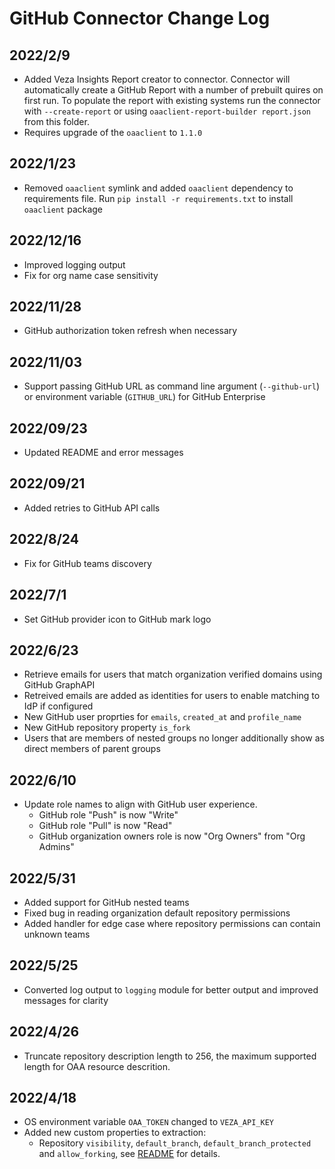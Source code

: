 # GitHub Connector Change Log

## 2022/2/9
* Added Veza Insights Report creator to connector. Connector will automatically create a GitHub Report with a number of prebuilt quires on first run. To populate the report with existing
  systems run the connector with `--create-report` or using `oaaclient-report-builder report.json` from this folder.
* Requires upgrade of the `oaaclient` to `1.1.0`

## 2022/1/23
* Removed `oaaclient` symlink and added `oaaclient` dependency to requirements file. Run `pip install -r requirements.txt` to install `oaaclient` package

## 2022/12/16
* Improved logging output
* Fix for org name case sensitivity

## 2022/11/28
* GitHub authorization token refresh when necessary

## 2022/11/03
* Support passing GitHub URL as command line argument (`--github-url`) or environment variable (`GITHUB_URL`) for GitHub Enterprise

## 2022/09/23
* Updated README and error messages

## 2022/09/21
* Added retries to GitHub API calls

## 2022/8/24
* Fix for GitHub teams discovery

## 2022/7/1
* Set GitHub provider icon to GitHub mark logo

## 2022/6/23
* Retrieve emails for users that match organization verified domains using GitHub GraphAPI
* Retreived emails are added as identities for users to enable matching to IdP if configured
* New GitHub user proprties for `emails`, `created_at` and `profile_name`
* New GitHub repository property `is_fork`
* Users that are members of nested groups no longer additionally show as direct members of parent groups

## 2022/6/10
* Update role names to align with GitHub user experience.
  * GitHub role "Push" is now "Write"
  * GitHub role "Pull" is now "Read"
  * GitHub organization owners role is now "Org Owners" from "Org Admins"

## 2022/5/31
* Added support for GitHub nested teams
* Fixed bug in reading organization default repository permissions
* Added handler for edge case where repository permissions can contain unknown teams

## 2022/5/25
* Converted log output to `logging` module for better output and improved messages for clarity

## 2022/4/26
* Truncate repository description length to 256, the maximum supported length for OAA resource descrition.

## 2022/4/18
* OS environment variable `OAA_TOKEN` changed to `VEZA_API_KEY`
* Added new custom properties to extraction:
  - Repository `visibility`, `default_branch`, `default_branch_protected` and `allow_forking`, see [README](README.md) for details.
